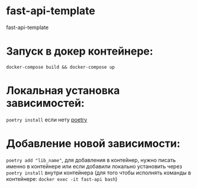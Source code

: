 # fast-api-template
fast-api-template

# Запуск в докер контейнере:

`docker-compose build && docker-compose up`

# Локальная установка зависимостей:

`poetry install` если нету [poetry](https://python-poetry.org/docs/#installing-with-pipx)

# Добавление новой зависимости:

`poetry add "lib_name"`, для добавления в контейнер, нужно писать именно в контейнере или если добавили локально установить через `poetry install` внутри контейнера (для того чтобы исполнять команды в контейнере: `docker exec -it fast-api bash`)